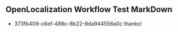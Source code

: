 ## OpenLocalization Workflow Test MarkDown
* 373fb409-c6ef-488c-8b22-8da944556a0c 
thanks!<!--HONumber=Mar16_HO4-->
